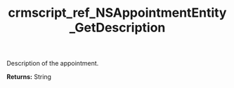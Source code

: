 ﻿---
title: crmscript_ref_NSAppointmentEntity_GetDescription
description: String NSAppointmentEntity.GetDescription()
intellisense: NSAppointmentEntity.GetDescription
keywords: NSAppointmentEntity, GetDescription
so.topic: reference
---

Description of the appointment.

**Returns:** String


